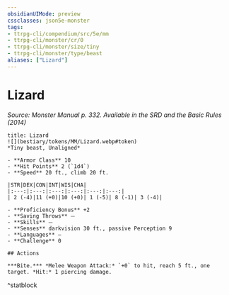 ```yaml
---
obsidianUIMode: preview
cssclasses: json5e-monster
tags:
- ttrpg-cli/compendium/src/5e/mm
- ttrpg-cli/monster/cr/0
- ttrpg-cli/monster/size/tiny
- ttrpg-cli/monster/type/beast
aliases: ["Lizard"]
---
```

# Lizard
*Source: Monster Manual p. 332. Available in the <span title='Systems Reference Document (5.1)'>SRD</span> and the Basic Rules (2014)*  

```ad-statblock
title: Lizard
![](bestiary/tokens/MM/Lizard.webp#token)
*Tiny beast, Unaligned*

- **Armor Class** 10
- **Hit Points** 2 (`1d4`)
- **Speed** 20 ft., climb 20 ft.

|STR|DEX|CON|INT|WIS|CHA|
|:---:|:---:|:---:|:---:|:---:|:---:|
| 2 (-4)|11 (+0)|10 (+0)| 1 (-5)| 8 (-1)| 3 (-4)|

- **Proficiency Bonus** +2
- **Saving Throws** ⏤
- **Skills** ⏤
- **Senses** darkvision 30 ft., passive Perception 9
- **Languages** —
- **Challenge** 0

## Actions

***Bite.*** *Melee Weapon Attack:* `+0` to hit, reach 5 ft., one target. *Hit:* 1 piercing damage.
```
^statblock